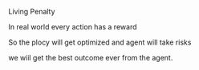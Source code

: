 Living Penalty

In real world every action has a reward

So the plocy will get optimized and agent will take risks

we wiil get the best outcome ever from the agent.